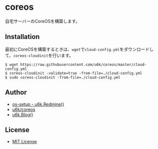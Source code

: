 # coreos

自宅サーバーのCoreOSを構築します。

## Installation

最初にCoreOSを構築するときは、`wget`で`cloud-config.yml`をダウンロードして、`coreos-cloudinit`を行います。

```
$ wget https://raw.githubusercontent.com/u6k/coreos/master/cloud-config.yml
$ coreos-cloudinit -validate=true -from-file=./cloud-config.yml
$ sudo coreos-cloudinit -from-file=./cloud-config.yml
```

## Author

* [os-setup - u6k.Redmine()](https://redmine.u6k.me/projects/os-setup)
* [u6k/coreos](https://github.com/u6k/coreos)
* [u6k.Blog()](http://blog.u6k.me/)

## License

* [MIT License](https://github.com/u6k/coreos/blob/master/LICENSE)
